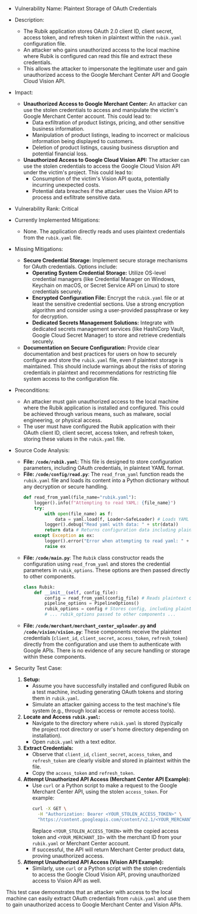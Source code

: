 - Vulnerability Name: Plaintext Storage of OAuth Credentials
- Description:
    - The Rubik application stores OAuth 2.0 client ID, client secret, access token, and refresh token in plaintext within the `rubik.yaml` configuration file.
    - An attacker who gains unauthorized access to the local machine where Rubik is configured can read this file and extract these credentials.
    - This allows the attacker to impersonate the legitimate user and gain unauthorized access to the Google Merchant Center API and Google Cloud Vision API.
- Impact:
    - **Unauthorized Access to Google Merchant Center:** An attacker can use the stolen credentials to access and manipulate the victim's Google Merchant Center account. This could lead to:
        - Data exfiltration of product listings, pricing, and other sensitive business information.
        - Manipulation of product listings, leading to incorrect or malicious information being displayed to customers.
        - Deletion of product listings, causing business disruption and potential financial loss.
    - **Unauthorized Access to Google Cloud Vision API:** The attacker can use the stolen credentials to access the Google Cloud Vision API under the victim's project. This could lead to:
        - Consumption of the victim's Vision API quota, potentially incurring unexpected costs.
        - Potential data breaches if the attacker uses the Vision API to process and exfiltrate sensitive data.
- Vulnerability Rank: Critical
- Currently Implemented Mitigations:
    - None. The application directly reads and uses plaintext credentials from the `rubik.yaml` file.
- Missing Mitigations:
    - **Secure Credential Storage:** Implement secure storage mechanisms for OAuth credentials. Options include:
        - **Operating System Credential Storage:** Utilize OS-level credential managers (like Credential Manager on Windows, Keychain on macOS, or Secret Service API on Linux) to store credentials securely.
        - **Encrypted Configuration File:** Encrypt the `rubik.yaml` file or at least the sensitive credential sections. Use a strong encryption algorithm and consider using a user-provided passphrase or key for decryption.
        - **Dedicated Secrets Management Solutions:** Integrate with dedicated secrets management services (like HashiCorp Vault, Google Cloud Secret Manager) to store and retrieve credentials securely.
    - **Documentation on Secure Configuration:** Provide clear documentation and best practices for users on how to securely configure and store the `rubik.yaml` file, even if plaintext storage is maintained. This should include warnings about the risks of storing credentials in plaintext and recommendations for restricting file system access to the configuration file.
- Preconditions:
    - An attacker must gain unauthorized access to the local machine where the Rubik application is installed and configured. This could be achieved through various means, such as malware, social engineering, or physical access.
    - The user must have configured the Rubik application with their OAuth client ID, client secret, access token, and refresh token, storing these values in the `rubik.yaml` file.
- Source Code Analysis:
    - **File: `/code/rubik.yaml`**: This file is designed to store configuration parameters, including OAuth credentials, in plaintext YAML format.
    - **File: `/code/config/read.py`**: The `read_from_yaml` function reads the `rubik.yaml` file and loads its content into a Python dictionary without any decryption or secure handling.
        ```python
        def read_from_yaml(file_name="rubik.yaml"):
            logger().info(f"Attempting to read YAML: {file_name}")
            try:
                with open(file_name) as f:
                    data = yaml.load(f, Loader=SafeLoader) # Loads YAML without encryption
                logger().debug("Read yaml with data: " + str(data))
                return data # Returns configuration data including plaintext credentials
            except Exception as ex:
                logger().error("Error when attempting to read yaml: " + str(ex))
                raise ex
        ```
    - **File: `/code/main.py`**: The `Rubik` class constructor reads the configuration using `read_from_yaml` and stores the credential parameters in `rubik_options`. These options are then passed directly to other components.
        ```python
        class Rubik:
            def __init__(self, config_file):
                config = read_from_yaml(config_file) # Reads plaintext config
                pipeline_options = PipelineOptions()
                rubik_options = config # Stores config, including plaintext credentials
                # ... rubik_options passed to other components ...
        ```
    - **File: `/code/merchant/merchant_center_uploader.py` and `/code/vision/vision.py`**: These components receive the plaintext credentials (`client_id`, `client_secret`, `access_token`, `refresh_token`) directly from the configuration and use them to authenticate with Google APIs. There is no evidence of any secure handling or storage within these components.

- Security Test Case:
    1. **Setup:**
        - Assume you have successfully installed and configured Rubik on a test machine, including generating OAuth tokens and storing them in `rubik.yaml`.
        - Simulate an attacker gaining access to the test machine's file system (e.g., through local access or remote access tools).
    2. **Locate and Access `rubik.yaml`:**
        - Navigate to the directory where `rubik.yaml` is stored (typically the project root directory or user's home directory depending on installation).
        - Open `rubik.yaml` with a text editor.
    3. **Extract Credentials:**
        - Observe that `client_id`, `client_secret`, `access_token`, and `refresh_token` are clearly visible and stored in plaintext within the file.
        - Copy the `access_token` and `refresh_token`.
    4. **Attempt Unauthorized API Access (Merchant Center API Example):**
        - Use `curl` or a Python script to make a request to the Google Merchant Center API, using the stolen `access_token`. For example:
            ```bash
            curl -X GET \
              -H "Authorization: Bearer <YOUR_STOLEN_ACCESS_TOKEN>" \
              "https://content.googleapis.com/content/v2.1/<YOUR_MERCHANT_ID>/products"
            ```
            Replace `<YOUR_STOLEN_ACCESS_TOKEN>` with the copied access token and `<YOUR_MERCHANT_ID>` with the merchant ID from your `rubik.yaml` or Merchant Center account.
        - If successful, the API will return Merchant Center product data, proving unauthorized access.
    5. **Attempt Unauthorized API Access (Vision API Example):**
        - Similarly, use `curl` or a Python script with the stolen credentials to access the Google Cloud Vision API, proving unauthorized access to Vision API as well.

This test case demonstrates that an attacker with access to the local machine can easily extract OAuth credentials from `rubik.yaml` and use them to gain unauthorized access to Google Merchant Center and Vision APIs.